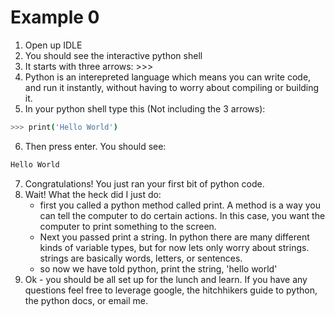 # Example 0

1. Open up IDLE  
2. You should see the interactive python shell  
3. It starts with three arrows: >>>
4. Python is an interepreted language which means you can write code, and run it instantly, without having to worry about compiling or building it. 
5. In your python shell type this (Not including the 3 arrows):
```bash
>>> print('Hello World')
```
6. Then press enter. You should see:
```bash
Hello World
```
7. Congratulations! You just ran your first bit of python code.
8. Wait! What the heck did I just do:
    - first you called a python method called print. A method is a way you can tell the computer to do certain actions. In this case, you want the computer to print something to the screen.
    - Next you passed print a string. In python there are many different kinds of variable types, but for now lets only worry about strings. strings are basically words, letters, or sentences. 
    - so now we have told python, print the string, 'hello world'
9. Ok - you should be all set up for the lunch and learn. If you have any questions feel free to leverage google, the hitchhikers guide to python, the python docs, or email me.
